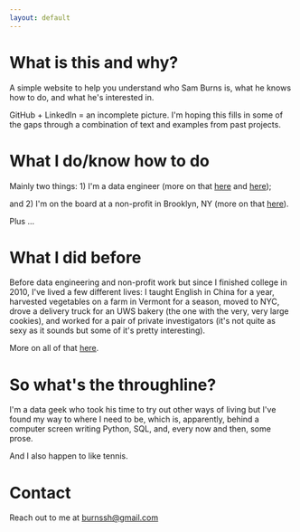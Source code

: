 ```yaml
---
layout: default
---
```


# What is this and why? 

A simple website to help you understand who Sam Burns is, what he knows how to do, and what he's interested in. 

GitHub + LinkedIn = an incomplete picture. I'm hoping this fills in some of the gaps through a combination of text and examples from past projects.

# What I do/know how to do

Mainly two things: 1) I'm a data engineer (more on that [here](./data.md) and [here](./side-projects.md)); 

and 2) I'm on the board at a non-profit in Brooklyn, NY (more on that [here](./non-profit.md)). 

Plus ...

# What I did before

Before data engineering and non-profit work but since I finished college in 2010, I've lived a few different lives: I taught English in China for a year, harvested vegetables on a farm in Vermont for a season, moved to NYC, drove a delivery truck for an UWS bakery (the one with the very, very large cookies), and worked for a pair of private investigators (it's not quite as sexy as it sounds but some of it's pretty interesting).

More on all of that [here](./past-life.md).

# So what's the throughline?

I'm a data geek who took his time to try out other ways of living but I've found my way to where I need to be, which is, apparently, behind a computer screen writing Python, SQL, and, every now and then, some prose.

And I also happen to like tennis.

# Contact

Reach out to me at <burnssh@gmail.com>